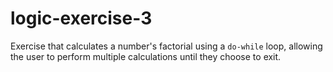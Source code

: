 # logic-exercise-3
Exercise that calculates a number's factorial using a `do-while` loop, allowing the user to perform multiple calculations until they choose to exit.